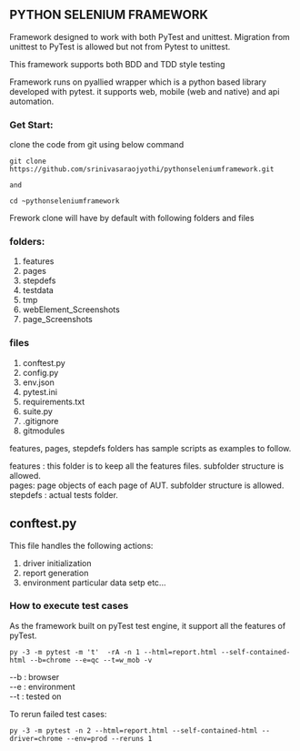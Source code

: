 ## PYTHON SELENIUM FRAMEWORK

Framework designed to work with both PyTest and unittest. Migration from unittest to PyTest is allowed but not from Pytest to unittest.  

This framework supports both BDD and TDD style testing  

Framework runs on pyallied wrapper which is a python based library developed with pytest. it supports web, mobile (web and native) and api automation.  

### Get Start:  

clone the code from git using below command  
```shell
git clone https://github.com/srinivasaraojyothi/pythonseleniumframework.git  

and   

cd ~pythonseleniumframework
```
Frework clone will have by default with following folders and files
### folders:
1. features 
2. pages
3. stepdefs
4. testdata
5. tmp
6. webElement_Screenshots
7. page_Screenshots
### files
1. conftest.py
2. config.py
3. env.json
4. pytest.ini
5. requirements.txt
6. suite.py
7. .gitignore
8. gitmodules

features, pages, stepdefs folders has sample scripts as examples to follow.  

features : this folder is to keep all the features files. subfolder structure is allowed.  
pages: page objects of each page of AUT. subfolder structure is allowed.
stepdefs : actual tests folder. 
## conftest.py

This file handles the following actions:  
1. driver initialization
2. report generation
3. environment particular data setp etc...  

### How to execute test cases  

As the framework built on pyTest test engine, it support all the features of pyTest.

```
py -3 -m pytest -m 't'  -rA -n 1 --html=report.html --self-contained-html --b=chrome --e=qc --t=w_mob -v
```

--b : browser  
--e : environment  
--t : tested on

To rerun failed test cases:  

```shell
py -3 -m pytest -n 2 --html=report.html --self-contained-html --driver=chrome --env=prod --reruns 1
```







